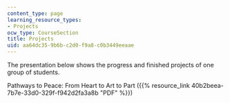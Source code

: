 ```yaml
---
content_type: page
learning_resource_types:
- Projects
ocw_type: CourseSection
title: Projects
uid: aa64dc35-9b6b-c2d0-f9a8-c0b3449eeaae
---
```


The presentation below shows the progress and finished projects of one group of students.

Pathways to Peace: From Heart to Art to Part ({{% resource_link 40b2beea-7b7e-33d0-329f-f942d2fa3a8b "PDF" %}})